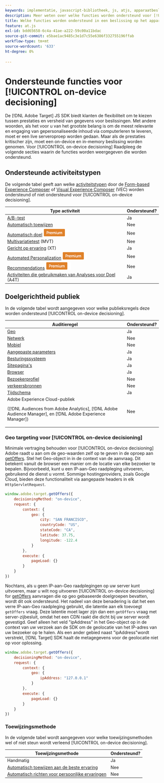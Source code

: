 ```yaml
---
keywords: implementatie, javascript-bibliotheek, js, atjs, apparaatbeslissingen, apparaatbeslissingen, ondersteunde functies, $8
description: Meer weten over welke functies worden ondersteund voor [!UICONTROL on-device decisioning].
title: Welke functies worden ondersteund in een beslissing op het apparaat
feature: at.js
exl-id: bdd65658-6c4a-41ae-a222-59c00a11bdac
source-git-commit: e5bae1ac9485c3e1d7c55e6386f332755196ffab
workflow-type: tm+mt
source-wordcount: '633'
ht-degree: 0%

---
```


# Ondersteunde functies voor [!UICONTROL on-device decisioning]

De [!DNL Adobe Target] JS SDK biedt klanten de flexibiliteit om te kiezen tussen prestaties en versheid van gegevens voor beslissingen. Met andere woorden, als het voor u van het grootste belang is om de meest relevante en engaging van gepersonaliseerde inhoud via computerleren te leveren, moet er een live serveroproep worden gedaan. Maar als de prestaties kritischer zijn, moet een on-device en in-memory beslissing worden genomen. Voor [!UICONTROL on-device decisioning] Raadpleeg de volgende secties waarin de functies worden weergegeven die worden ondersteund.

## Ondersteunde activiteitstypen

De volgende tabel geeft aan welke [activiteitstypen](https://experienceleague.adobe.com/docs/target/using/activities/target-activities-guide.html) door de [Form-based Experience Composer](https://experienceleague.adobe.com/docs/target/using/experiences/form-experience-composer.html) of [Visual Experience Composer](https://experienceleague.adobe.com/docs/target/using/experiences/vec/visual-experience-composer.html) (VEC) worden ondersteund of niet ondersteund voor [!UICONTROL on-device decisioning].

| Type activiteit | Ondersteund? |
| --- | --- |
| [A/B-test](https://experienceleague.adobe.com/docs/target/using/activities/abtest/test-ab.html) | Ja |
| [Automatisch toewijzen](https://experienceleague.adobe.com/docs/target/using/activities/auto-allocate/automated-traffic-allocation.html) | Nee |
| [Automatisch doel](https://experienceleague.adobe.com/docs/target/using/activities/auto-target/auto-target-to-optimize.html) ![Premium](../../../assets/premium.png) | Nee |
| [Multivariatietest](https://experienceleague.adobe.com/docs/target/using/activities/multivariate-test/multivariate-testing.html) (MVT) | Nee |
| [Gericht op ervaring](https://experienceleague.adobe.com/docs/target/using/activities/experience-targeting/experience-target.html) (XT) | Ja |
| [Automated Personalization](https://experienceleague.adobe.com/docs/target/using/activities/automated-personalization/automated-personalization.html) ![Premium](../../../assets/premium.png) | Nee |
| [Recommendations](https://experienceleague.adobe.com/docs/target/using/recommendations/recommendations.html) ![Premium](../../../assets/premium.png) | Nee |
| [Activiteiten die gebruikmaken van Analyses voor Doel](https://experienceleague.adobe.com/docs/target/using/integrate/a4t/a4t.html?) (A4T) | Ja |

## Doelgerichtheid publiek

In de volgende tabel wordt aangegeven voor welke publieksregels deze worden ondersteund [!UICONTROL on-device decisioning].

| Auditieregel | Ondersteund? |
| --- | --- |
| [Geo](https://experienceleague.adobe.com/docs/target/using/audiences/create-audiences/categories-audiences/geo.html) | Ja |
| [Netwerk](https://experienceleague.adobe.com/docs/target/using/audiences/create-audiences/categories-audiences/network.html) | Nee |
| [Mobiel](https://experienceleague.adobe.com/docs/target/using/audiences/create-audiences/categories-audiences/mobile.html) | Nee |
| [Aangepaste parameters](https://experienceleague.adobe.com/docs/target/using/audiences/create-audiences/categories-audiences/custom-parameters.html) | Ja |
| [Besturingssysteem](https://experienceleague.adobe.com/docs/target/using/audiences/create-audiences/categories-audiences/operating-system.html) | Ja |
| [Sitepagina&#39;s](https://experienceleague.adobe.com/docs/target/using/audiences/create-audiences/categories-audiences/site-pages.html) | Ja |
| [Browser](https://experienceleague.adobe.com/docs/target/using/audiences/create-audiences/categories-audiences/browser.html) | Ja |
| [Bezoekerprofiel](https://experienceleague.adobe.com/docs/target/using/audiences/create-audiences/categories-audiences/visitor-profile.html) | Nee |
| [verkeersbronnen](https://experienceleague.adobe.com/docs/target/using/audiences/create-audiences/categories-audiences/traffic-sources.html) | Nee |
| [Tijdschema](https://experienceleague.adobe.com/docs/target/using/audiences/create-audiences/categories-audiences/time-frame.html) | Ja |
| Adobe Experience Cloud-publiek<P>([!DNL Audiences from Adobe Analytics], [!DNL Adobe Audience Manager], en [!DNL Adobe Experience Manager]) | Nee |

### Geo targeting voor [!UICONTROL on-device decisioning]

Minimale vertraging behouden voor [!UICONTROL on-device decisioning] Adobe raadt u aan om de geo-waarden zelf op te geven in de oproep aan [getOffers](/help/dev/implement/client-side/atjs/atjs-functions/adobe-target-getoffers-atjs-2.md). Stel het Geo-object in in de context van de aanvraag. Dit betekent vanuit de browser een manier om de locatie van elke bezoeker te bepalen. Bijvoorbeeld, kunt u een IP-aan-Geo raadpleging uitvoeren, gebruikend de dienst u vormt. Sommige hostingproviders, zoals Google Cloud, bieden deze functionaliteit via aangepaste headers in elk `HttpServletRequest`.

```javascript {line-numbers="true"}
window.adobe.target.getOffers({ 
    decisioningMethod: "on-device", 
    request: { 
        context: { 
            geo: { 
                city: "SAN FRANCISCO", 
                countryCode: "US", 
                stateCode: "CA", 
                latitude: 37.75, 
                longitude: -122.4 
            } 
        }, 
        execute: { 
            pageLoad: {} 
        } 
    } 
})
```

Nochtans, als u geen IP-aan-Geo raadplegingen op uw server kunt uitvoeren, maar u wilt nog uitvoeren [!UICONTROL on-device decisioning] for [getOffers](/help/dev/implement/client-side/atjs/atjs-functions/adobe-target-getoffers-atjs-2.md) aanvragen die op geo gebaseerde doelgroepen bevatten, wordt dit ook ondersteund. Het nadeel van deze benadering is dat het een verre IP-aan-Geo raadpleging gebruikt, die latentie aan elk toevoegt `getOffers` vraag. Deze latentie moet lager zijn dan een `getOffers` vraag met server-zijbesluit, omdat het een CDN raakt die dicht bij uw server wordt gevestigd. Geef alleen het veld &quot;ipAddress&quot; in het Geo-object op in de context van uw verzoek aan de SDK om de geolocatie van het IP-adres van uw bezoeker op te halen. Als een ander gebied naast &quot;ipAddress&quot;wordt verstrekt, [!DNL Target] SDK haalt de metagegevens voor de geolocatie niet op voor oplossing.

```javascript {line-numbers="true"}
window.adobe.target.getOffers({ 
    decisioningMethod: "on-device", 
    request: { 
        context: { 
            geo: { 
                ipAddress: "127.0.0.1" 
            } 
        }, 
        execute: { 
            pageLoad: {} 
        } 
    } 
})
```

### Toewijzingsmethode

In de volgende tabel wordt aangegeven voor welke toewijzingsmethoden wel of niet steun wordt verleend [!UICONTROL on-device decisioning].

| Toewijzingsmethode | Ondersteund? |
| --- | --- |
| Handmatig | Ja |
| [Automatisch toewijzen aan de beste ervaring](https://experienceleague.adobe.com/docs/target/using/activities/auto-allocate/automated-traffic-allocation.html) | Nee |
| [Automatisch richten voor persoonlijke ervaringen](https://experienceleague.adobe.com/docs/target/using/activities/auto-target/auto-target-to-optimize.html) | Nee |
